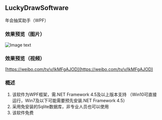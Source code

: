 ## LuckyDrawSoftware
年会抽奖助手（WPF）

### 效果预览（图片）
![Image text](https://wx2.sinaimg.cn/mw1024/c2e05771gy1g9xoymdjkjj211y0lckjl.jpg)

### 效果预览（视频）
[https://weibo.com/tv/v/IkMFgAJOD](https://weibo.com/tv/v/IkMFgAJOD)

### 概述
1. 该软件为WPF框架，需.NET Framework 4.5及以上版本支持
  （Win10可直接运行，Win7及以下可能需要预先安装.NET Framework 4.5） 
2. 采用免安装的Sqlite数据库，非专业人员也可以使用  
3. 该软件免费  

